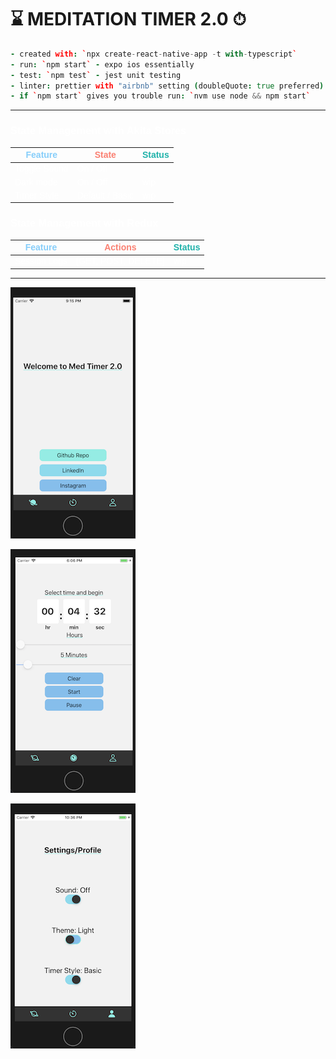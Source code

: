 # ⌛️ MEDITATION TIMER 2.0 ⏱

```coffeescript
- created with: `npx create-react-native-app -t with-typescript`
- run: `npm start` - expo ios essentially
- test: `npm test` - jest unit testing
- linter: prettier with "airbnb" setting (doubleQuote: true preferred)
- if `npm start` gives you trouble run: `nvm use node && npm start`
```

---

<article>
    <h3 style="font-family: 'Apple SD Gothic Neo', sans-serif; color: white;">State Management with Akita Stores</h3>
    <table  style="font-family: 'Apple SD Gothic Neo', sans-serif;">
<thead>
<tr>
<th style="color: lightskyblue;">Feature</th>
<th style="color: salmon;">State</th>
<th style="color: lightseagreen;">Status</th>
</tr>
</thead>
    <tbody>
      <tr>
          <td style="color: white;">Toggle Sound</td>
          <td style="color: white;">On / Off</td>
  <td style="color: white;">✓</td>
      </tr>
     <tr>
        <td style="color: white;">Dark mode</td>
           <td style="color: white;">On / Off</td>
        <td style="color: white;">wip</td>
      </tr>
      <tr>
          <td style="color: white;">Timer Style</td>
          <td style="color: white;">Default / Basic</td>
       <td style="color: white;">wip</td>
      </tr>
    </tbody>
  </table>
</article>

<article>
  <h3 style="font-family: 'Apple SD Gothic Neo', sans-serif; color: white">State Management with Redux</h3>
  <table  style="font-family: 'Apple SD Gothic Neo', sans-serif;">
<thead>
<tr>
<th style="color: lightskyblue;">Feature</th>
<th style="color: salmon;">Actions</th>
<th style="color: lightseagreen;;">Status</th>
</tr>
</thead>
    <tbody>
      <tr>
        <td style="color: white;">Session Logs</td>
        <td style="color: white;">[GET, POST, DELETE]</td>
        <td style="color: white;">wip</td>
      </tr>
    </tbody>
  </table>
</article>

---

![image](assets/images/screenshot1.png)

![image](assets/images/timerView1.png)

![image](assets/images/themeScreenShot.png)
